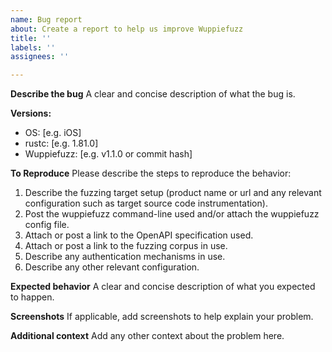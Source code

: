 ```yaml
---
name: Bug report
about: Create a report to help us improve Wuppiefuzz
title: ''
labels: ''
assignees: ''

---
```


**Describe the bug**
A clear and concise description of what the bug is.

**Versions:**
 - OS: [e.g. iOS]
 - rustc: [e.g. 1.81.0]
 - Wuppiefuzz: [e.g. v1.1.0 or commit hash]

**To Reproduce**
Please describe the steps to reproduce the behavior:
1. Describe the fuzzing target setup (product name or url and any relevant configuration such as target source code instrumentation).
2. Post the wuppiefuzz command-line used and/or attach the wuppiefuzz config file.
3. Attach or post a link to the OpenAPI specification used.
4. Attach or post a link to the fuzzing corpus in use.
5. Describe any authentication mechanisms in use.
6. Describe any other relevant configuration.

**Expected behavior**
A clear and concise description of what you expected to happen.

**Screenshots**
If applicable, add screenshots to help explain your problem.

**Additional context**
Add any other context about the problem here.
